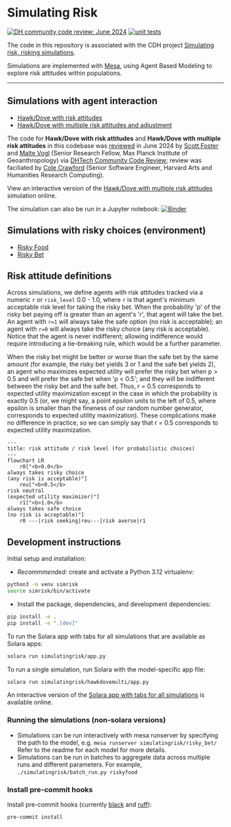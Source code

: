 # Simulating Risk

[![DH community code review: June 2024](https://img.shields.io/badge/DHCodeReview-June_2024-blue)](https://github.com/DHCodeReview/simulating-risk/pull/1) [![unit tests](https://github.com/Princeton-CDH/simulating-risk/actions/workflows/unit_tests.yml/badge.svg)](https://github.com/Princeton-CDH/simulating-risk/actions/workflows/unit_tests.yml)

The code in this repository is associated with the CDH project [Simulating risk, risking simulations](https://cdh.princeton.edu/projects/simulating-risk/).

Simulations are implemented with [Mesa](https://mesa.readthedocs.io/en/stable/), using Agent Based Modeling to explore risk attitudes within populations.

---- 

## Simulations with agent interaction

- [Hawk/Dove with risk attitudes](simulatingrisk/hawkdove)
- [Hawk/Dove with multiple risk attitudes and adjustment](simulatingrisk/hawkdovemulti)

The code for **Hawk/Dove with risk attitudes** and **Hawk/Dove with multiple risk attitudes** in this codebase was [reviewed](https://github.com/DHCodeReview/simulating-risk/pull/1) in June 2024 by [Scott Foster](https://github.com/sgfost) and [Malte Vogl](https://github.com/maltevogl) (Senior Research Fellow, Max Planck Institute of Geoanthropology) via [DHTech Community Code Review](https://dhcodereview.github.io/); review was faciliated by [Cole Crawford](https://github.com/ColeDCrawford) (Senior Software Engineer, Harvard Arts and Humanities Research Computing).


View an interactive version of the [Hawk/Dove with multiple risk attitudes](https://py.cafe/rlskoeser/simulatingrisk-hawk-dove-multirisk) simulation online.

The simulation can also be run in a Jupyter notebook: [![Binder](https://mybinder.org/badge_logo.svg)](https://mybinder.org/v2/gh/Princeton-CDH/simulating-risk.git?urlpath=%2Fdoc%2Ftree%2Fsimulatingrisk%2Fhawkdovemulti%2Frun_simulation.ipynb)

## Simulations with risky choices (environment)

- [Risky Food](simulatingrisk/risky_food)
- [Risky Bet](simulatingrisk/risky_bet)

## Risk attitude definitions

Across simulations, we define agents with risk attitudes tracked via a numeric `r` or `risk_level` 0.0 - 1.0, where `r` is that agent's minimum acceptable risk level for taking the risky bet. When the probability 'p' of the risky bet paying off is greater than an agent's 'r', that agent will take the bet. An agent with `r=1` will always take the safe option (no risk is acceptable); an agent with `r=0` will always take the risky choice (any risk is acceptable). Notice that the agent is never indifferent; allowing indifference would require introducing a tie-breaking rule, which would be a further parameter.

When the risky bet might be better or worse than the safe bet by the same amount (for example, the risky bet yields 3 or 1 and the safe bet yields 2), an agent who maximizes expected utility will prefer the risky bet when p > 0.5 and will prefer the safe bet when 'p < 0.5'; and they will be indifferent between the risky bet and the safe bet. Thus, r = 0.5 corresponds to expected utility maximization except in the case in which the probability is exactly 0.5 (or, we might say, a point epsilon units to the left of 0.5, where epsilon is smaller than the fineness of our random number generator, corresponds to expected utility maximization). These complications make no difference in practice, so we can simply say that r = 0.5 corresponds to expected utility maximization.


```mermaid
---
title: risk attitude / risk level (for probabilistic choices)
---
flowchart LR
    r0["<b>0.0</b>
always takes risky choice
(any risk is acceptable)"]
    reu["<b>0.5</b>
risk neutral
(expected utility maximizer)"]
    r1["<b>1.0</b>
always takes safe choice
(no risk is acceptable)"]
    r0 ---|risk seeking|reu---|risk averse|r1
```


## Development instructions

Initial setup and installation:

- *Recommmended*: create and activate a Python 3.12 virtualenv:
```sh
python3 -m venv simrisk
source simrisk/bin/activate
```
- Install the package, dependencies, and development dependencies:
```sh
pip install -e .
pip install -e ".[dev]"
```

To run the Solara app with tabs for all simulations that are available as Solara apps:
```sh
solara run simulatingrisk/app.py
```

To run a single simulation, run Solara with the model-specific app file:
```sh
solara run simulatingrisk/hawkdovemulti/app.py
```

An interactive version of the [Solara app with tabs for all simulations](https://py.cafe/app/rlskoeser/simulatingrisk) 
is available online.


### Running the simulations  (non-solara versions)

- Simulations can be run interactively with mesa runserver by specifying
  the path to the model, e.g. `mesa runserver simulatingrisk/risky_bet/`
  Refer to the readme for each model for more details.
- Simulations can be run in batches to aggregate data across multiple
  runs and different parameters. For example,
  `./simulatingrisk/batch_run.py riskyfood`
  
  
### Install pre-commit hooks

Install pre-commit hooks (currently [black](https://github.com/psf/black) and [ruff](https://beta.ruff.rs/docs/)):

```sh
pre-commit install
```
